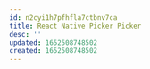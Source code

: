 ```yaml
---
id: n2cyi1h7pfhfla7ctbnv7ca
title: React Native Picker Picker
desc: ''
updated: 1652508748502
created: 1652508748502
---
```


